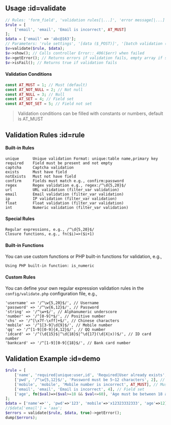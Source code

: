 ## Usage :id=validate

```php
// Rules: 'form_field', 'validation rules[|...]', 'error message[|...]', '[validation condition]'
$rule = [
    ['email', 'email', 'Email is incorrect', AT_MUST]
];
$data = ['email' => 'abc@163'];
// Parameters: 'rule settings', '[data ($_POST)]', '[batch validation (false)]'
$v=validate($rule, $data);
$v->show(); // Calls controller Error::_406($err) when failed
$v->getError(); // Returns errors if validation fails, empty array if successful
$v->isFail(); // Returns true if validation fails
```

#### Validation Conditions

```php
const AT_MUST = 1; // Must (default)
const AT_NOT_NULL = 2; // Not null
const AT_NULL = 3; // Null
const AT_SET = 4; // Field set
const AT_NOT_SET = 5; // Field not set
```

>Validation conditions can be filled with constants or numbers, default is AT_MUST

## Validation Rules :id=rule

#### Built-in Rules

```
unique      Unique validation Format: unique:table name,primary key
required    Field must be present and not empty
captcha     Captcha validation
exists      Must have field
notExists   Must not have field
confirm     Fields must match e.g., confirm:password
regex       Regex validation e.g., regex:/^\d{5,20}$/
url         URL validation (filter_var validation)
email       Email validation (filter_var validation)
ip          IP validation (filter_var validation)
float       Float validation (filter_var validation)
int         Numeric validation (filter_var validation)
```

#### Special Rules

```
Regular expressions, e.g., /^\d{5,20}$/
Closure functions, e.g., fn($i)=>($i+1)
```

#### Built-in Functions

You can use custom functions or PHP built-in functions for validation, e.g.,

```
Using PHP built-in function: is_numeric
```

#### Custom Rules

You can define your own regular expression validation rules in the `config/validate.php` configuration file, e.g.,

```
'username' => '/^\w{5,20}$/', // Username
'password' => '/^\w{6,12}$/', // Password
'string' => '/^\w+$/', // Alphanumeric underscore
'number' => '/^[0-9]*$/', // Positive number
'chs' => '/^[\x7f-\xff]+$/', // Chinese characters
'mobile' => '/^1[3-9]\d{9}$/', // Mobile number
'qq' => '/^[1-9][0-9]{4,12}$/', // QQ number
'idcard' => '/^(\d{15}$|^\d{18}$|^\d{17}(\d|X|x))$/', // ID card number
'bankcard' => '/^[1-9][0-9]{18}$/', // Bank card number
```

## Validation Example :id=demo

```php
$rule = [
    ['name', 'required|unique:user,id', 'Required|User already exists', 2], // Must have value
    ['pwd', '/^\w{5,12}$/', 'Password must be 5~12 characters', 2], // Must have value
    ['mobile', 'mobile', 'Mobile number is incorrect', AT_MUST], // Must
    ['email', 'email', 'Email is incorrect', 4], // Field set
    ['age', fn($val)=>($val>=18 && $val<=60), 'Age must be between 18 and 60'],
];
$data = ['name'=>'', 'pwd'=>'123', 'mobile'=>'x12323332333', 'age'=>12];
//$data['email'] = 'aaa';
$errors = validate($rule, $data, true)->getError();
dump($errors);
```